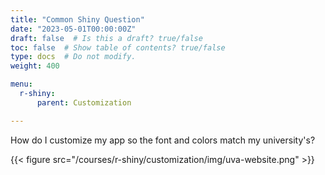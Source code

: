 ```yaml
---
title: "Common Shiny Question"
date: "2023-05-01T00:00:00Z"
draft: false  # Is this a draft? true/false
toc: false  # Show table of contents? true/false
type: docs  # Do not modify.
weight: 400

menu:
  r-shiny:
      parent: Customization

---
```


How do I customize my app so the font and colors match my university's?

{{< figure src="/courses/r-shiny/customization/img/uva-website.png" >}}
